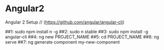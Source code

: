 # Angular2
Angular 2 Setup
//
(https://github.com/angular/angular-cli)

##1: sudo npm install n -g
##2: sudo n stable
##3: sudo npm install -g angular-cli
##4: ng new PROJECT_NAME
##5: cd PROJECT_NAME
##6: ng serve
##7: ng generate component my-new-component


